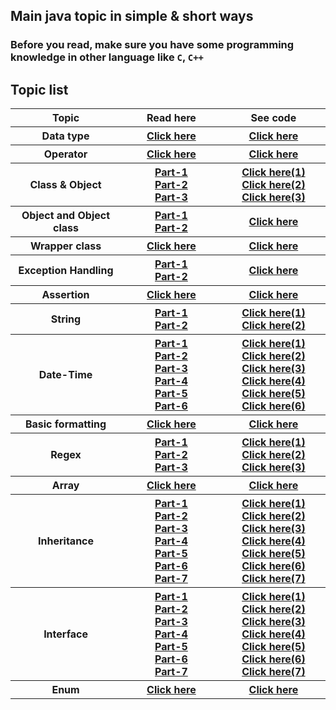 
## Main java topic in simple & short ways

### Before you read, make sure you have some programming knowledge in other language like `C`, `C++`

<!-- ## How to continue?-->
<!--- #### open `src` folder,-->
<!--- #### Topic are alphabetically sorted. You can start from first,-->
<!--- #### Open a `package/folder`, you will find some `info.md` files,-->
<!--- #### Continue reading `info.md`, then `info2.md` if available,-->
<!--- #### Code referenced in `info.md` files are available inside that package.-->

## Topic list
<table>
  <tr >
    <th width="200px">Topic</th>
    <th width="200px">Read here</th>
    <th width="200px">See code</th>
  </tr>

  <tr>
    <th>Data type</th>
    <th><a href="https://github.com/abusaeed2433/JavaPractice/blob/main/src/c_DataType/info.md"> Click here </a></th>
    <th><a href="https://github.com/abusaeed2433/JavaPractice/tree/main/src/c_DataType"> Click here </a></th>
  </tr>

  <tr>
    <th>Operator</th>
    <th><a href="https://github.com/abusaeed2433/JavaPractice/blob/main/src/d_Operator/info.md"> Click here </a></th>
    <th><a href="https://github.com/abusaeed2433/JavaPractice/tree/main/src/d_Operator"> Click here </a></th>
  </tr>

  <tr>
    <th>Class & Object</th>
    <th>
      <a href="https://github.com/abusaeed2433/JavaPractice/blob/main/src/e_ClassesAndObject/info.md" > Part-1 </a> <br>
      <a href="https://github.com/abusaeed2433/JavaPractice/blob/main/src/e_ClassesAndObject/info2.md" > Part-2 </a> <br>
      <a href="https://github.com/abusaeed2433/JavaPractice/blob/main/src/e_ClassesAndObject/info3.md" > Part-3 </a> <br>
    </th>
    <th>
        <a href="https://github.com/abusaeed2433/JavaPractice/tree/main/src/e_ClassesAndObject/partOne"> Click here(1) </a> <br>
        <a href="https://github.com/abusaeed2433/JavaPractice/tree/main/src/e_ClassesAndObject/partTwo"> Click here(2) </a> <br>
        <a href="https://github.com/abusaeed2433/JavaPractice/tree/main/src/e_ClassesAndObject/partThree"> Click here(3) </a> <br>
  </tr>

  <tr>
    <th>Object and Object class</th>
    <th>
      <a href="https://github.com/abusaeed2433/JavaBasic/blob/main/src/g_TheObjectClass/info.md" > Part-1 </a>
      <br>
      <a href="https://github.com/abusaeed2433/JavaBasic/blob/main/src/g_TheObjectClass/info2.md" > Part-2 </a>
    </th>
    <th><a href="https://github.com/abusaeed2433/JavaBasic/tree/main/src/g_TheObjectClass"> Click here </a></th>
  </tr>

  <tr>
    <th>Wrapper class</th>
    <th><a href="https://github.com/abusaeed2433/JavaPractice/blob/main/src/h_WrapperClass/info.md"> Click here </a></th>
    <th><a href="https://github.com/abusaeed2433/JavaPractice/tree/main/src/h_WrapperClass"> Click here </a></th>
  </tr>

  <tr>
    <th>Exception Handling</th>
    <th>
      <a href="https://github.com/abusaeed2433/JavaPractice/blob/main/src/i_ExceptionHandling/info.md" > Part-1 </a>
      <br>
      <a href="https://github.com/abusaeed2433/JavaPractice/blob/main/src/i_ExceptionHandling/info2.md" > Part-2 </a>
    </th>
    <th><a href="https://github.com/abusaeed2433/JavaPractice/tree/main/src/i_ExceptionHandling"> Click here </a></th>
  </tr>

  <tr>
    <th>Assertion</th>
    <th><a href="https://github.com/abusaeed2433/JavaPractice/blob/main/src/j_Assertion/info.md"> Click here </a></th>
    <th><a href="https://github.com/abusaeed2433/JavaPractice/tree/main/src/j_Assertion"> Click here </a></th>
  </tr>

  <tr>
    <th>String</th>
    <th>
      <a href="https://github.com/abusaeed2433/JavaPractice/blob/main/src/k_String/info.md" > Part-1 </a> <br>
      <a href="https://github.com/abusaeed2433/JavaPractice/blob/main/src/k_String/info2.md" > Part-2 </a> <br>
    </th>
    <th>
        <a href="https://github.com/abusaeed2433/JavaPractice/tree/main/src/k_String/partOne"> Click here(1) </a> <br>
        <a href="https://github.com/abusaeed2433/JavaPractice/tree/main/src/k_String/partTwo"> Click here(2) </a> <br>
    </th>
  </tr>

  <tr>
    <th>Date-Time</th>
    <th>
      <a href="https://github.com/abusaeed2433/JavaPractice/blob/main/src/l_DateTime/info.md" > Part-1 </a> <br>
      <a href="https://github.com/abusaeed2433/JavaPractice/blob/main/src/l_DateTime/info2.md" > Part-2 </a> <br>
      <a href="https://github.com/abusaeed2433/JavaPractice/blob/main/src/l_DateTime/info3.md" > Part-3 </a> <br>
      <a href="https://github.com/abusaeed2433/JavaPractice/blob/main/src/l_DateTime/info4.md" > Part-4 </a> <br>
      <a href="https://github.com/abusaeed2433/JavaPractice/blob/main/src/l_DateTime/info5.md" > Part-5 </a> <br>
      <a href="https://github.com/abusaeed2433/JavaPractice/blob/main/src/l_DateTime/info6.md" > Part-6 </a> <br>
    </th>
    <th>
        <a href="https://github.com/abusaeed2433/JavaPractice/tree/main/src/l_DateTime/partOne"> Click here(1) </a> <br>
        <a href="https://github.com/abusaeed2433/JavaPractice/tree/main/src/l_DateTime/partTwo"> Click here(2) </a> <br>
        <a href="https://github.com/abusaeed2433/JavaPractice/tree/main/src/l_DateTime/partThree"> Click here(3) </a> <br>
        <a href="https://github.com/abusaeed2433/JavaPractice/tree/main/src/l_DateTime/partFour"> Click here(4) </a> <br>
        <a href="https://github.com/abusaeed2433/JavaPractice/tree/main/src/l_DateTime/partFive"> Click here(5) </a> <br>
        <a href="https://github.com/abusaeed2433/JavaPractice/tree/main/src/l_DateTime/partSiz"> Click here(6) </a> <br>
    </th>
  </tr>

  <tr>
    <th>Basic formatting</th>
    <th>
      <a href="https://github.com/abusaeed2433/JavaPractice/blob/main/src/m_Formatter/info.md" > Click here </a> <br>
    </th>
    <th>
        <a href="https://github.com/abusaeed2433/JavaPractice/tree/main/src/m_Formatter"> Click here </a> <br>
    </th>
  </tr>

  <tr>
    <th>Regex</th>
    <th>
      <a href="https://github.com/abusaeed2433/JavaPractice/blob/main/src/n_Regex/info.md" > Part-1 </a> <br> 
      <a href="https://github.com/abusaeed2433/JavaPractice/blob/main/src/n_Regex/info2.md" > Part-2 </a> <br> 
      <a href="https://github.com/abusaeed2433/JavaPractice/blob/main/src/n_Regex/info3.md" > Part-3 </a> <br> 
    </th>
    <th>
        <a href="https://github.com/abusaeed2433/JavaPractice/tree/main/src/n_Regex/partOne"> Click here(1) </a> <br>
        <a href="https://github.com/abusaeed2433/JavaPractice/tree/main/src/n_Regex/partTwo"> Click here(2) </a> <br>
        <a href="https://github.com/abusaeed2433/JavaPractice/tree/main/src/n_Regex/partThree"> Click here(3) </a> <br>
    </th>
  </tr>

  <tr>
    <th>Array</th>
    <th><a href="https://github.com/abusaeed2433/JavaPractice/blob/main/src/o_Array/info.md"> Click here </a></th>
    <th><a href="https://github.com/abusaeed2433/JavaPractice/tree/main/src/o_Array"> Click here </a></th>
  </tr>

  <tr>
    <th>Inheritance</th>
    <th>
      <a href="https://github.com/abusaeed2433/JavaPractice/blob/main/src/p_Inheritance/info.md" > Part-1 </a> <br>
      <a href="https://github.com/abusaeed2433/JavaPractice/blob/main/src/p_Inheritance/info2.md" > Part-2 </a> <br>
      <a href="https://github.com/abusaeed2433/JavaPractice/blob/main/src/p_Inheritance/info3.md" > Part-3 </a> <br>
      <a href="https://github.com/abusaeed2433/JavaPractice/blob/main/src/p_Inheritance/info4.md" > Part-4 </a> <br>
      <a href="https://github.com/abusaeed2433/JavaPractice/blob/main/src/p_Inheritance/info5.md" > Part-5 </a> <br>
      <a href="https://github.com/abusaeed2433/JavaPractice/blob/main/src/p_Inheritance/info6.md" > Part-6 </a> <br>
      <a href="https://github.com/abusaeed2433/JavaPractice/blob/main/src/p_Inheritance/info7.md" > Part-7 </a> <br>
    </th>
    <th>
      <a href="https://github.com/abusaeed2433/JavaPractice/tree/main/src/p_Inheritance/partOne"> Click here(1) </a> <br>
      <a href="https://github.com/abusaeed2433/JavaPractice/tree/main/src/p_Inheritance/partTwo"> Click here(2) </a> <br>
      <a href="https://github.com/abusaeed2433/JavaPractice/tree/main/src/p_Inheritance/partThree"> Click here(3) </a> <br>
      <a href="https://github.com/abusaeed2433/JavaPractice/tree/main/src/p_Inheritance/partFour"> Click here(4) </a> <br>
      <a href="https://github.com/abusaeed2433/JavaPractice/tree/main/src/p_Inheritance/partFive"> Click here(5) </a> <br>
      <a href="https://github.com/abusaeed2433/JavaPractice/tree/main/src/p_Inheritance/partSix"> Click here(6) </a> <br>
      <a href="https://github.com/abusaeed2433/JavaPractice/tree/main/src/p_Inheritance/partSeven"> Click here(7) </a> <br>
    </th> 
  </tr>

  <tr>
    <th>Interface</th>
    <th>
      <a href="https://github.com/abusaeed2433/JavaPractice/blob/main/src/q_Interfaces/info.md" > Part-1 </a> <br>
      <a href="https://github.com/abusaeed2433/JavaPractice/blob/main/src/q_Interfaces/info2.md" > Part-2 </a> <br>
      <a href="https://github.com/abusaeed2433/JavaPractice/blob/main/src/q_Interfaces/info3.md" > Part-3 </a> <br>
      <a href="https://github.com/abusaeed2433/JavaPractice/blob/main/src/q_Interfaces/info4.md" > Part-4 </a> <br>
      <a href="https://github.com/abusaeed2433/JavaPractice/blob/main/src/q_Interfaces/info5.md" > Part-5 </a> <br>
      <a href="https://github.com/abusaeed2433/JavaPractice/blob/main/src/q_Interfaces/info6.md" > Part-6 </a> <br>
      <a href="https://github.com/abusaeed2433/JavaPractice/blob/main/src/q_Interfaces/info7.md" > Part-7 </a> <br>
    </th>
    <th>
      <a href="https://github.com/abusaeed2433/JavaPractice/tree/main/src/q_Interfaces/partOne"> Click here(1) </a> <br>
      <a href="https://github.com/abusaeed2433/JavaPractice/tree/main/src/q_Interfaces/partTwo"> Click here(2) </a> <br>
      <a href="https://github.com/abusaeed2433/JavaPractice/tree/main/src/q_Interfaces/partThree"> Click here(3) </a> <br>
      <a href="https://github.com/abusaeed2433/JavaPractice/tree/main/src/q_Interfaces/partFour"> Click here(4) </a> <br>
      <a href="https://github.com/abusaeed2433/JavaPractice/tree/main/src/q_Interfaces/partFive"> Click here(5) </a> <br>
      <a href="https://github.com/abusaeed2433/JavaPractice/tree/main/src/q_Interfaces/partSix"> Click here(6) </a> <br>
      <a href="https://github.com/abusaeed2433/JavaPractice/tree/main/src/q_Interfaces/partSeven"> Click here(7) </a> <br>
    </th> 
  </tr>

  <tr>
    <th>Enum</th>
    <th><a href="https://github.com/abusaeed2433/JavaPractice/blob/main/src/r_Enum/info.md"> Click here </a></th>
    <th><a href="https://github.com/abusaeed2433/JavaPractice/tree/main/src/r_Enum"> Click here </a></th>
  </tr>

</table>
